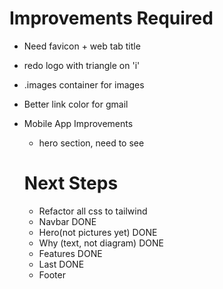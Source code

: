 # Improvements Required

- Need favicon + web tab title
- redo logo with triangle on 'i'
- .images container for images
- Better link color for gmail
- Mobile App Improvements

  - hero section, need to see

  # Next Steps

  - Refactor all css to tailwind
  - Navbar DONE
  - Hero(not pictures yet) DONE
  - Why (text, not diagram) DONE
  - Features DONE
  - Last DONE
  - Footer
